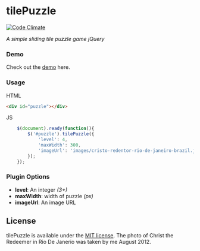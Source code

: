 # tilePuzzle

[![Code Climate](https://codeclimate.com/github/matthewfedak/tilePuzzle/badges/gpa.svg)](https://codeclimate.com/github/matthewfedak/tilePuzzle)

*A simple sliding tile puzzle game jQuery*

### Demo
Check out the [demo](http://matthewfedak.co.uk/tilePuzzle) here.

### Usage
HTML
```html
<div id="puzzle"></div>
```
JS
```javascript
    $(document).ready(function(){
        $('#puzzle').tilePuzzle({
            'level': 4,
            'maxWidth': 300,
            'imageUrl': 'images/cristo-redentor-rio-de-janeiro-brazil.jpg'
        });
    });
```

### Plugin Options
- **level**: An integer *(3+)*
- **maxWidth**: width of puzzle *(px)*
- **imageUrl**: An image URL

## License

tilePuzzle is available under the [MIT license](http://opensource.org/licenses/MIT).
The photo of Christ the Redeemer in Rio De Janerio was taken by me August 2012.
